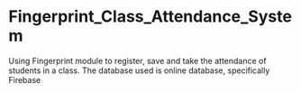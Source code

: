 # Fingerprint_Class_Attendance_System
 Using Fingerprint module to register, save and take the attendance of students in a class. The database used is online database, specifically Firebase

